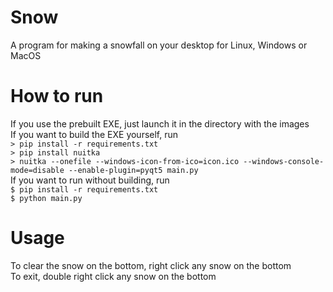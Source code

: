 # Snow
A program for making a snowfall on your desktop for Linux, Windows or MacOS
# How to run
If you use the prebuilt EXE, just launch it in the directory with the images  
If you want to build the EXE yourself, run  
`> pip install -r requirements.txt`  
`> pip install nuitka`  
`> nuitka --onefile --windows-icon-from-ico=icon.ico --windows-console-mode=disable --enable-plugin=pyqt5 main.py`  
If you want to run without building, run  
`$ pip install -r requirements.txt`  
`$ python main.py`  
# Usage
To clear the snow on the bottom, right click any snow on the bottom  
To exit, double right click any snow on the bottom
